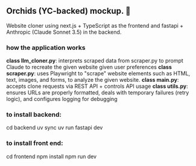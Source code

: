 ## Orchids (YC-backed) mockup. 🌸
Website cloner using next.js + TypeScript as the frontend and fastapi + Anthropic (Claude Sonnet 3.5) in the backend.

### how the application works
**class llm_cloner.py**: interprets scraped data from scraper.py to prompt Claude to recreate the given website given user preferences 
**class scraper.py**: uses Playwright to "scrape" website elements such as HTML, text, images, and forms, to analyze the given website.
**class main.py**: accepts clone requests via REST API + controls API usage
**class utils.py**: ensures URLs are properly formatted, deals with temporary failures (retry logic), and configures logging for debugging


### to install backend:
cd backend
uv sync
uv run fastapi dev

### to install front end:
cd frontend
npm install
npm run dev

